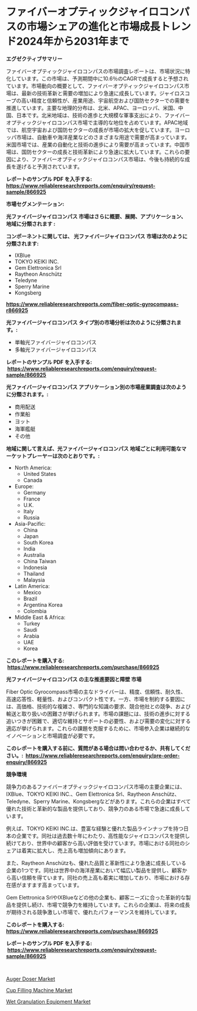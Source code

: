 <p><h1>ファイバーオプティックジャイロコンパスの市場シェアの進化と市場成長トレンド2024年から2031年まで</h1></p><p><strong>エグゼクティブサマリー</strong></p>
<p><p>ファイバーオプティックジャイロコンパスの市場調査レポートは、市場状況に特化しています。この市場は、予測期間中に10.6％のCAGRで成長すると予想されています。市場動向の概要として、ファイバーオプティックジャイロコンパス市場は、最新の技術革新と需要の増加により急速に成長しています。ジャイロスコープの高い精度と信頼性が、産業用途、宇宙航空および国防セクターでの需要を推進しています。主要な地理的分布は、北米、APAC、ヨーロッパ、米国、中国、日本です。北米地域は、技術の進歩と大規模な軍事支出により、ファイバーオプティックジャイロコンパス市場で主導的な地位を占めています。APAC地域では、航空宇宙および国防セクターの成長が市場の拡大を促しています。ヨーロッパ市場は、自動車や海洋産業などのさまざまな用途で需要が高まっています。米国市場では、産業の自動化と技術の進歩により需要が高まっています。中国市場は、国防セクターの成長と技術革新により急速に拡大しています。これらの要因により、ファイバーオプティックジャイロコンパス市場は、今後も持続的な成長を遂げると予測されています。</p></p>
<p><strong>レポートのサンプル PDF を入手する: <a href="https://www.reliableresearchreports.com/enquiry/request-sample/866925">https://www.reliableresearchreports.com/enquiry/request-sample/866925</a></strong></p>
<p><strong>市場セグメンテーション:</strong></p>
<p><strong> 光ファイバージャイロコンパス 市場はさらに概要、展開、アプリケーション、地域に分類されます :</strong></p>
<p><strong>コンポーネントに関しては、 光ファイバージャイロコンパス 市場は次のように分類されます: &nbsp;</strong></p>
<p><ul><li>IXBlue</li><li>TOKYO KEIKI INC.</li><li>Gem Elettronica Srl</li><li>Raytheon Anschütz</li><li>Teledyne</li><li>Sperry Marine</li><li>Kongsberg</li></ul></p>
<p><strong><a href="https://www.reliableresearchreports.com/fiber-optic-gyrocompass-r866925">https://www.reliableresearchreports.com/fiber-optic-gyrocompass-r866925</a></strong></p>
<p><strong> 光ファイバージャイロコンパス タイプ別の市場分析は次のように分類されます。:</strong></p>
<p><ul><li>単軸光ファイバージャイロコンパス</li><li>多軸光ファイバージャイロコンパス</li></ul></p>
<p><strong>レポートのサンプル PDF を入手する: &nbsp;<a href="https://www.reliableresearchreports.com/enquiry/request-sample/866925">https://www.reliableresearchreports.com/enquiry/request-sample/866925</a></strong></p>
<p><strong> 光ファイバージャイロコンパス アプリケーション別の市場産業調査は次のように分類されます。:</strong></p>
<p><ul><li>商用配送</li><li>作業船</li><li>ヨット</li><li>海軍艦艇</li><li>その他</li></ul></p>
<p><strong>地域に関して言えば、光ファイバージャイロコンパス 地域ごとに利用可能なマーケットプレーヤーは次のとおりです。:</strong></p>
<p><ul>
    <li>
        North America:
        <ul>
            <li>United States</li>
            <li>Canada</li>
        </ul>
    </li>
    <li>
        Europe:
        <ul>
            <li>Germany</li>
            <li>France</li>
            <li>U.K.</li>
            <li>Italy</li>
            <li>Russia</li>
        </ul>
    </li>
    <li>
        Asia-Pacific:
        <ul>
            <li>China</li>
            <li>Japan</li>
            <li>South Korea</li>
            <li>India</li>
            <li>Australia</li>
            <li>China Taiwan</li>
            <li>Indonesia</li>
            <li>Thailand</li>
            <li>Malaysia</li>
        </ul>
    </li>
    <li>
        Latin America:
        <ul>
            <li>Mexico</li>
            <li>Brazil</li>
            <li>Argentina Korea</li>
            <li>Colombia</li>
        </ul>
    </li>
    <li>
        Middle East & Africa:
        <ul>
            <li>Turkey</li>
            <li>Saudi</li>
            <li>Arabia</li>
            <li>UAE</li>
            <li>Korea</li>
        </ul>
    </li>
    </ul></p>
<p><strong>このレポートを購入する: &nbsp;<a href="https://www.reliableresearchreports.com/purchase/866925">https://www.reliableresearchreports.com/purchase/866925</a></strong></p>
<p><strong>光ファイバージャイロコンパス の主な推進要因と障壁 市場</strong></p>
<p><p>Fiber Optic Gyrocompass市場の主なドライバーは、精度、信頼性、耐久性、高速応答性、軽量性、およびコンパクト性です。一方、市場を制約する要因には、高価格、技術的な複雑さ、専門的な知識の要求、競合他社との競争、および輸送と取り扱いの困難さが挙げられます。市場の課題には、技術の進歩に対する追いつきが困難で、適切な維持とサポートの必要性、および需要の変化に対する適応が挙げられます。これらの課題を克服するために、市場参入企業は継続的なイノベーションと市場調査が必要です。</p></p>
<p><strong>このレポートを購入する前に、質問がある場合は問い合わせるか、共有してください。:&nbsp; <a href="https://www.reliableresearchreports.com/enquiry/pre-order-enquiry/866925">https://www.reliableresearchreports.com/enquiry/pre-order-enquiry/866925</a></strong></p>
<p><strong>競争環境</strong></p>
<p><p>競争力のあるファイバーオプティックジャイロコンパス市場の主要企業には、IXBlue、TOKYO KEIKI INC.、Gem Elettronica Srl、Raytheon Anschütz、Teledyne、Sperry Marine、Kongsbergなどがあります。これらの企業はすべて優れた技術と革新的な製品を提供しており、競争力のある市場で急速に成長しています。</p><p>例えば、TOKYO KEIKI INC.は、豊富な経験と優れた製品ラインナップを持つ日本の企業です。同社は過去数十年にわたり、高性能なジャイロコンパスを提供し続けており、世界中の顧客から高い評価を受けています。市場における同社のシェアは着実に拡大し、売上高も増加傾向にあります。</p><p>また、Raytheon Anschützも、優れた品質と革新性により急速に成長している企業の1つです。同社は世界中の海洋産業において幅広い製品を提供し、顧客から高い信頼を得ています。同社の売上高も着実に増加しており、市場における存在感がますます高まっています。</p><p>Gem Elettronica SrlやIXBlueなどの他の企業も、顧客ニーズに合った革新的な製品を提供し続け、市場で競争力を維持しています。これらの企業は、将来の成長が期待される競争激しい市場で、優れたパフォーマンスを維持しています。</p></p>
<p><strong>このレポートを購入する: &nbsp; <a href="https://www.reliableresearchreports.com/purchase/866925">https://www.reliableresearchreports.com/purchase/866925</a></strong></p>
<p><strong>レポートのサンプル PDF を入手する: &nbsp;<a href="https://www.reliableresearchreports.com/enquiry/request-sample/866925">https://www.reliableresearchreports.com/enquiry/request-sample/866925</a></strong><strong></strong></p>
<p>&nbsp;</p>
<p><p><a href="https://github.com/provorikovar/Market-Research-Report-List-4/blob/main/auger-doser-market.md">Auger Doser Market</a></p><p><a href="https://github.com/angelajermaine/Market-Research-Report-List-3/blob/main/cup-filling-machine-market.md">Cup Filling Machine Market</a></p><p><a href="https://github.com/CliffMedina6/Market-Research-Report-List-4/blob/main/wet-granulation-equipment-market.md">Wet Granulation Equipment Market</a></p></p>